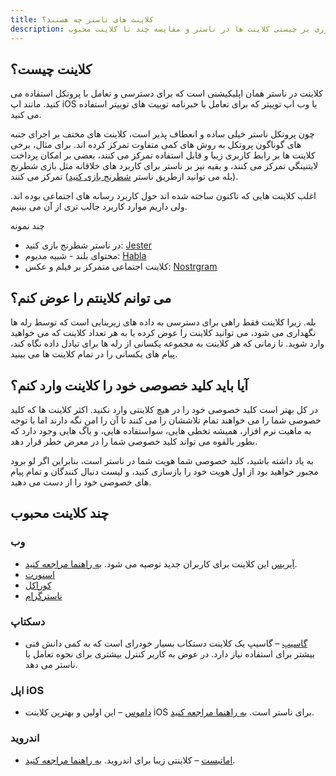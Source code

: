 ```yaml
---
title: کلاینت های ناستر چه هستند؟
description: مروری بر چیستی کلاینت ها در ناستر و مقایسه چند تا کلاینت محبوب.
---
```


## کلاینت چیست؟

کلاینت در ناستر همان اپلیکیشنی است که برای دسترسی و تعامل با پروتکل استفاده می کنید. مانند اپ iOS یا وب اپ توییتر که برای تعامل با خبرنامه توییت های توییتر استفاده می کنید.

چون پروتکل ناستر خیلی ساده و انعطاف پذیر است، کلاینت های مختف بر اجرای جنبه های گوناگون پروتکل به روش های کمی متفاوت تمرکز کرده اند. برای مثال، برخی کلاینت ها بر رابط کاربری زیبا و قابل استفاده تمرکز می کنند، بعضی بر امکان پرداخت لایتنینگی تمرکز می کنند، و بقیه نیز بر ناستر برای کاربرد های خلاقانه مثل بازی شطرنج (بله می توانید ازطریق ناستر [شطرنج بازی کنید](https://jesterui.github.io?utm_source=nostr.how&ref=nostr.how)) تمرکز می کنند.

اغلب کلاینت هایی که تاکنون ساخته شده اند حول کاربرد رسانه های اجتماعی بوده اند. ولی داریم موارد کاربرد جالب تری از آن می بینیم.

چند نمونه

-   در ناستر شطرنج بازی کنید: [Jester](https://jesterui.github.io?utm_source=nostr.how&ref=nostr.how)
-   محتوای بلند - شبیه مدیوم: [Habla](https://habla.news?utm_source=nostr.how&ref=nostr.how)
-   کلاینت اجتماعی متمرکز بر فیلم و عکس: [Nostrgram](https://nostrgram.co?utm_source=nostr.how&ref=nostr.how)

## می توانم کلاینتم را عوض کنم؟

بله. زیرا کلاینت فقط راهی برای دسترسی به داده های زیربنایی است که توسط رله ها نگهداری می شود، می توانید کلاینت را عوض کرده یا به هر تعداد کلاینت که می خواهید وارد شوید. تا زمانی که هر کلاینت به مجموعه یکسانی از رله ها برای تبادل داده نگاه کند، پیام های یکسانی را در تمام کلاینت ها می بینید.

## آیا باید کلید خصوصی خود را کلاینت وارد کنم؟

در کل بهتر است کلید خصوصی خود را در هیچ کلاینتی وارد نکنید. اکثر کلاینت ها که کلید خصوصی شما را می خواهند تمام تلاششان را می کنند تا آن را امن نگه دارند اما با توجه به ماهیت نرم افزار، همیشه تخطی هایی، سواستفاده هایی، و باگ هایی وجود دارد که بطور بالقوه می تواند کلید خصوصی شما را در معرض خطر قرار دهد.

به یاد داشته باشید، کلید خصوصی شما هویت شما در ناستر است، بنابراین اگر لو برود مجبور خواهید بود از اول هویت خود را بازسازی کنید، و لیست دنبال کنندگان و تمام پیام های خصوصی خود را از دست می دهید.

## چند کلاینت محبوب

### وب

-   [آیریس](https://iris.to?utm_source=nostr.how&ref=nostr.how) این کلاینت برای کاربران جدید توصیه می شود. [به راهنما مراجعه کنید](/fa/guides/iris).
-   [اسنورت](https://snort.social?utm_source=nostr.how&ref=nostr.how)
-   [کوراکل](https://coracle.social?utm_source=nostr.how&ref=nostr.how)
-   [ناسترگرام](https://nostrgram.co?utm_source=nostr.how&ref=nostr.how)

### دسکتاپ

-   [گاسیپ](https://www.github.com/mikedilger/gossip) – گاسیپ یک کلاینت دستکاب بسیار خودرای است که به کمی دانش فنی بیشتر برای استفاده نیاز دارد. در عوض به کاربر کنترل بیشتری برای نحوه تعامل با ناستر می دهد.

### اپل iOS

-   [داموس](https://apps.apple.com/app/damus/id1628663131) – این اولین و بهترین کلاینت iOS برای ناستر است. [به راهنما مراجعه کنید](/fa/guides/damus).

### اندروید

-   [اماتیست](https://play.google.com/store/apps/details?id=com.vitorpamplona.amethyst) – کلاینتی زیبا برای اندروید. [به راهنما مراجعه کنید](/fa/guides/amethyst).
